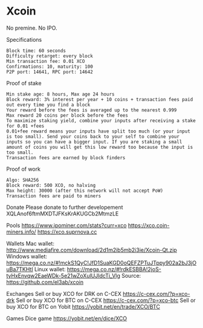 
Xcoin
============================
No premine. No IPO.

Specifications

    Block time: 60 seconds
    Difficulty retarget: every block
    Min transaction fee: 0.01 XCO
    Confirmations: 10, maturity: 100
    P2P port: 14641, RPC port: 14642


Proof of stake

    Min stake age: 8 hours, Max age 24 hours
    Block reward: 3% interest per year + 10 coins + transaction fees paid out every time you find a block
    Your reward before the fees is averaged up to the nearest 0.999
    Max reward 20 coins per block before the fees
    To maximize staking yield, combine your inputs after receiving a stake for 0.01 +fees
    0.01+fee reward means your inputs have split too much (or your input is too small). Send your coins back to your self to combine your inputs so you can have a bigger input. If you are staking a small amount of coins you will get this low reward too because the input is too small.
    Transaction fees are earned by block finders


Proof of work

    Algo: SHA256
    Block reward: 500 XCO, no halving
    Max height: 30000 (after this network will not accept PoW)
    Transaction fees are paid to miners


Donate
Please donate to further developement XQLAnof6ftmMXDTJFKsKrAKUGCb2MtmzLE

Pools
https://www.ipominer.com/stats?curr=xco
https://xco.coin-miners.info/
https://xco.suprnova.cc

Wallets
Mac wallet: http://www.mediafire.com/download/2d1m2ib5mb2i3ie/Xcoin-Qt.zip
Windows wallet: https://mega.co.nz/#!mckS1QyC!JfD1SuaKGD0oQEFZPTuJTppy902a2bJ3jOuBa7TKHtI
Linux wallet: https://mega.co.nz/#!rdkESBBA!2joS-tyHxEnvqw2EaeWDk-5e21wZoXulUJIdcTi_Vlg
Source: https://github.com/el3ab/xcoin

Exchanges
Sell or buy XCO for DRK on C-CEX https://c-cex.com/?p=xco-drk
Sell or buy XCO for BTC on C-CEX https://c-cex.com/?p=xco-btc
Sell or buy XCO for BTC on Yobit https://yobit.net/en/trade/XCO/BTC

Games
Dice game https://yobit.net/en/dice/XCO
